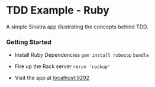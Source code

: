 TDD Example - Ruby
==================

A simple Sinatra app illustrating the concepts behind TDD.

### Getting Started

- Install Ruby Dependencies
`gem install rubocop`
`bundle`

- Fire up the Rack server
`rerun 'rackup'`

- Visit the app at [localhost:9292](http://localhost:9292)
